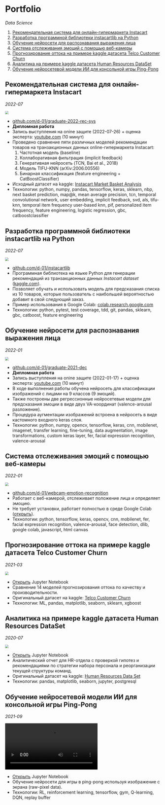 # Portfolio

*Data Science*

1. [Рекомендательная система для онлайн-гипермаркета Instacart](#rec-sys)
1. [Разработка программной библиотеки instacartlib на Python](#instacartlib)
1. [Обучение нейросети для распознавания выражения лица](#emotion-recognition)
1. [Система отслеживания эмоций с помощью веб-камеры](#webcam-emotion-recognition)
1. [Прогнозирование оттока на примере kaggle датасета Telco Customer Churn](#churn-prediction)
1. [Аналитика на примере kaggle датасета Human Resources DataSet](#hr-analysis)
1. [Обучение нейросетевой модели ИИ для консольной игры Ping-Pong](#pong-ai)

<a id="rec-sys"></a>

## Рекомендательная система для онлайн-гипермаркета Instacart

*2022-07*

<img src="img/7.png" style="zoom: 67%;" />

* [github.com/d-01/graduate-2022-rec-sys](https://github.com/d-01/graduate-2022-rec-sys)
* **Дипломная работа**
* Запись выступления на onine защите (2022-07-26) + оценка эксперта: [youtube.com](https://youtu.be/sa9garlNMqk)  (10 минут)
* Проведено сравнение пяти различных моделей рекомендации товаров на транзакционных данных online-гипермаркета Instacart:
  1. Частотная модель (baseline)
  1. Коллаборативная фильтрация (implicit feedback)
  1. Генеративная нейросеть (TCN, Bai et al., 2018)
  1. Модель TIFU-KNN (arXiv:2006.00556)
  1. Бинарная классификация (feature engineering + CatBoostClassifier)
* Исходный датасет на kaggle: [Instacart Market Basket Analysis](https://www.kaggle.com/c/instacart-market-basket-analysis)
* Технологии: python, numpy, pandas, tensorflow, keras, sklearn, nbp, next basket prediction, map@k, mean average precision, tcn, temporal convolutional network, user embedding, implicit feedback, svd, als, tifu-knn, temporal item frequency user-based knn, pif, personalized item frequency, feature engineering, logistic regression, gbc, catboostclassifier

<a id="instacartlib"></a>

## Разработка программной библиотеки instacartlib на Python

*2022-07*

<img src="img/8.gif" style="zoom: 67%;" />

* [github.com/d-01/instacartlib](https://github.com/d-01/instacartlib)
* Программная библиотека на языке Python для генерации рекомендаций из транзакционных данных *Instacart dataset* ([kaggle.com](https://bit.ly/3e8PupT)).
* Позволяет обучать и использовать модель для предсказания списка из 10 товаров, которые пользователь с наибольшей вероятностью добавит в свой следующий заказ.
* Пример использования в Google Colab: [colab.research.google.com](https://colab.research.google.com/drive/1U7pC87mvlE4Q_9-mI4Y4sVxpKX96Tdtw?usp=sharing)
* Технологии: python, pytest, test coverage, tdd, git, pandas, sklearn, gbc, catboost, feature engineering

<a id="emotion-recognition"></a>

## Обучение нейросети для распознавания выражения лица

*2022-01*

<img src="img/5.png" style="zoom: 67%;" />

* [github.com/d-01/graduate-2021-dec](https://github.com/d-01/graduate-2021-dec)
* **Дипломная работа**
* Запись выступления на onine защите (2022-01-17) + оценка эксперта: [youtube.com](https://youtu.be/PNzgEXyk66s)  (10 минут)
* В ходе выполнения работы обучена нейросеть для классификации изображений с лицами на 9 классов (9 эмоций).
* Также построены две регрессионные нейросетевые модели для предсказания эмоции в виде двух VA-координат (valence-arousal разложение).
* Процедура аугментации изображений встроена в нейросеть в виде кастомного входного keras слоя.
* Технологии: python, numpy, opencv, tensorflow, keras, cnn, mobilenet, imagenet, transfer learning, fine-tuning, data augmentation, image transformations, custom keras layer, fer, facial expression recognition, valence-arousal

<a id="webcam-emotion-recognition"></a>

## Система отслеживания эмоций с помощью веб-камеры

*2022-01*

<img src="img/6.jpg" style="zoom: 67%;" />

* [github.com/d-01/webcam-emotion-recognition](https://github.com/d-01/webcam-emotion-recognition)
* Работает с веб-камерой, отслеживает положение лица и определяет эмоцию.
* Не требует установки, работает полностью в среде Google Colab ([открыть](https://colab.research.google.com/drive/1cvAZvsXXbZHi--QFNJDfTJEGB1JapKvo?usp=sharing)).
* Технологии: python, tensorflow, keras, opencv, cnn, mobilenet, fer, facial expression recognition, valence-arousal, face detection, dlib, google colab, javascript, html canvas

<a id="churn-prediction"></a>

## Прогнозирование оттока на примере kaggle датасета Telco Customer Churn

*2021-03*

<img src="img/3.png" style="zoom:67%;" />

* [Открыть](https://d-01.github.io/static/jupyter-export/churn-prediction.html) Jupyter Notebook
* Сравнение 14 моделей прогнозирования оттока по качеству и производительности.
* Оригинальный датасет на kaggle: [Telco Customer Churn](https://www.kaggle.com/datasets/blastchar/telco-customer-churn)
* Технологии: ML, pandas, matplotlib, seaborn, sklearn, xgboost

<a id="hr-analysis"></a>

## Аналитика на примере kaggle датасета Human Resources DataSet

*2020-07*

<img src="img/2.png" style="zoom:67%;" />

* [Открыть](https://d-01.github.io/static/jupyter-export/hr-analysis.html) Jupyter Notebook
* Аналитический отчет для HR-отдела с проверкой гипотез и рекомендациями по стратегии набора персонала и реорганизации текущей структуры команд.
* Оригинальный датасет на kaggle: [Human Resources Data Set](https://www.kaggle.com/datasets/rhuebner/human-resources-data-set)
* Технологии: pandas, matplotlib, seaborn, jupyter, postgresql

<a id="pong-ai"></a>

## Обучение нейросетевой модели ИИ для консольной игры Ping-Pong

*2021-09*

<video src="img/pong-q-learning-demo.mp4" autoplay="" loop=""></video>

* [Открыть](https://d-01.github.io/static/jupyter-export/pong-ai.html) Jupyter Notebook
* Обучение нейросети для игры в ping-pong используя изображение с экрана (raw-pixel data).
* Технологии: RL, reinforcement learning, tensorflow, gym, Q-learning, DQN, replay buffer



